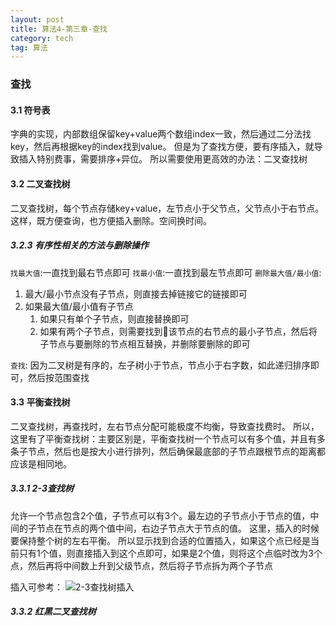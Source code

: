 ```yaml
---
layout: post
title: 算法4-第三章-查找
category: tech
tag: 算法
---
```


### 查找

#### 3.1 符号表

字典的实现，内部数组保留key+value两个数组index一致，然后通过二分法找key，然后再根据key的index找到value。
但是为了查找方便，要有序插入，就导致插入特别费事，需要排序+异位。
所以需要使用更高效的办法：二叉查找树

#### 3.2 二叉查找树
二叉查找树，每个节点存储key+value，左节点小于父节点，父节点小于右节点。
这样，既方便查询，也方便插入删除。空间换时间。

##### 3.2.3 有序性相关的方法与删除操作
`找最大值`:一直找到最右节点即可
`找最小值`:一直找到最左节点即可
`删除最大值/最小值`:
1. 最大/最小节点没有子节点，则直接去掉链接它的链接即可
2. 如果最大值/最小值有子节点
    1. 如果只有单个子节点，则直接替换即可
    2. 如果有两个子节点，则需要找到该节点的右节点的最小子节点，然后将子节点与要删除的节点相互替换，并删除要删除的即可

`查找`: 因为二叉树是有序的，左子树小于节点，节点小于右字数，如此递归排序即可，然后按范围查找

#### 3.3 平衡查找树
二叉查找树，再查找时，左右节点分配可能极度不均衡，导致查找费时。
所以，这里有了平衡查找树：主要区别是，平衡查找树一个节点可以有多个值，并且有多条子节点，然后也是按大小进行排列，然后确保最底部的子节点跟根节点的距离都应该是相同地。

##### 3.3.1 2-3查找树
允许一个节点包含2个值，子节点可以有3个。最左边的子节点小于节点的值，中间的子节点在节点的两个值中间，右边子节点大于节点的值。
这里，插入的时候要保持整个树的左右平衡。
所以显示找到合适的位置插入，如果这个点已经是当前只有1个值，则直接插入到这个点即可，如果是2个值，则将这个点临时改为3个点，然后再将中间数上升到父级节点，然后将子节点拆为两个子节点

插入可参考：
![2-3查找树插入](http://qiniucdn.dgars.com/%E5%B1%8F%E5%B9%95%E5%BF%AB%E7%85%A7%202019-03-05%20%E4%B8%8A%E5%8D%8810.17.34.png)

##### 3.3.2 红黑二叉查找树
